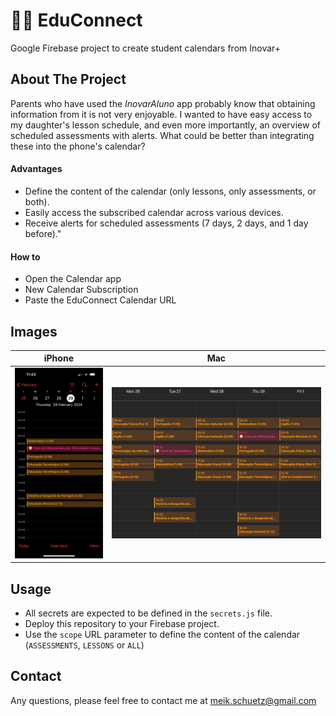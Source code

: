 # 👩‍🎓 EduConnect 
Google Firebase project to create student calendars from Inovar+

## About The Project
Parents who have used the *InovarAluno* app probably know that obtaining information from it is not very enjoyable. I wanted to have easy access to my daughter's lesson schedule, and even more importantly, an overview of scheduled assessments with alerts. What could be better than integrating these into the phone's calendar?

#### Advantages
- Define the content of the calendar (only lessons, only assessments, or both).
- Easily access the subscribed calendar across various devices.
- Receive alerts for scheduled assessments (7 days, 2 days, and 1 day before)."

#### How to
- Open the Calendar app
- New Calendar Subscription
- Paste the EduConnect Calendar URL

## Images

|iPhone|Mac| 
|-|-| 
|<img src="./docs/img/new_iphone.png" />|<img src="./docs/img/new_mac.png" />|

## Usage
- All secrets are expected to be defined in the `secrets.js` file.
- Deploy this repository to your Firebase project.
- Use the `scope` URL parameter to define the content of the calendar (`ASSESSMENTS`, `LESSONS` or `ALL`)

## Contact
Any questions, please feel free to contact me at meik.schuetz@gmail.com
